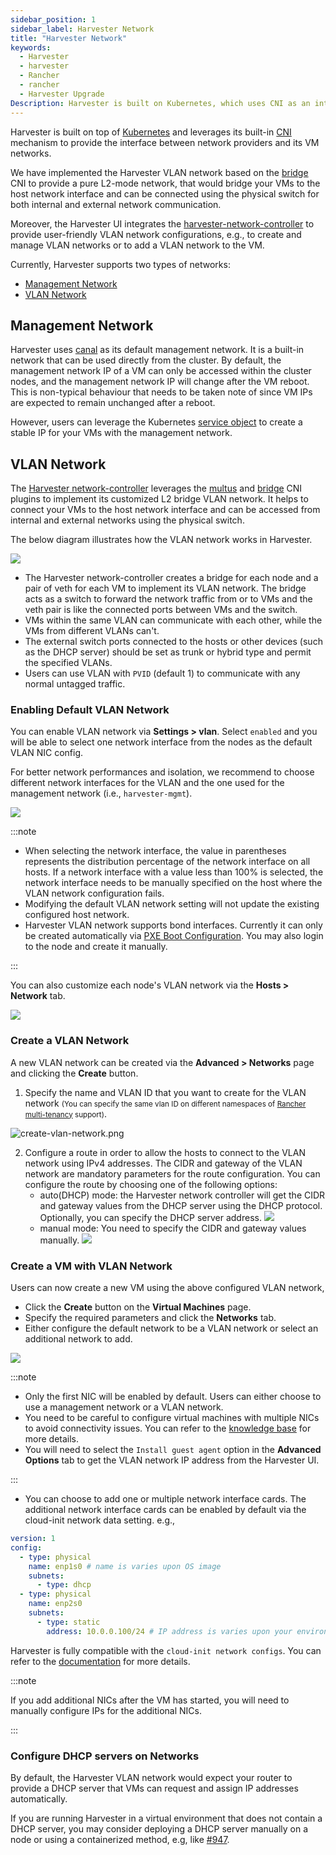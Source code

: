 ```yaml
---
sidebar_position: 1
sidebar_label: Harvester Network
title: "Harvester Network"
keywords:
  - Harvester
  - harvester
  - Rancher
  - rancher
  - Harvester Upgrade
Description: Harvester is built on Kubernetes, which uses CNI as an interface between network providers and Kubernetes pod networking. Naturally, we implement the Harvester network based on CNI. Moreover, the Harvester UI integrates the Harvester network to provide a user-friendly way to configure networks for VMs.
---
```


Harvester is built on top of [Kubernetes](https://kubernetes.io/) and leverages its built-in [CNI](https://github.com/containernetworking/cni) mechanism to provide the interface between network providers and its VM networks. 

We have implemented the Harvester VLAN network based on the [bridge](https://www.cni.dev/plugins/current/main/bridge/) CNI to provide a pure L2-mode network, that would bridge your VMs to the host network interface and can be connected using the physical switch for both internal and external network communication. 

Moreover, the Harvester UI integrates the [harvester-network-controller](https://github.com/harvester/network-controller-harvester) to provide user-friendly VLAN network configurations, e.g., to create and manage VLAN networks or to add a VLAN network to the VM. 

Currently, Harvester supports two types of networks:

- [Management Network](#management-network)
- [VLAN Network](#vlan-network)


## Management Network

Harvester uses [canal](https://projectcalico.docs.tigera.io/getting-started/kubernetes/flannel/flannel) as its default management network. It is a built-in network that can be used directly from the cluster. 
By default, the management network IP of a VM can only be accessed within the cluster nodes, and the management network IP will change after the VM reboot. This is non-typical behaviour that needs to be taken note of since VM IPs are expected to remain unchanged after a reboot.

However, users can leverage the Kubernetes [service object](https://kubevirt.io/user-guide/virtual_machines/service_objects/) to create a stable IP for your VMs with the management network.


## VLAN Network

The [Harvester network-controller](https://github.com/harvester/harvester-network-controller) leverages the [multus](https://github.com/k8snetworkplumbingwg/multus-cni) and [bridge](https://www.cni.dev/plugins/current/main/bridge/) CNI plugins to implement its customized L2 bridge VLAN network. It helps to connect your VMs to the host network interface and can be accessed from internal and external networks using the physical switch.

The below diagram illustrates how the VLAN network works in Harvester.

  ![](/img/v1.0/networking/vlan-case.png)

- The Harvester network-controller creates a bridge for each node and a pair of veth for each VM to implement its VLAN network. The bridge acts as a switch to forward the network traffic from or to VMs and the veth pair is like the connected ports between VMs and the switch.
- VMs within the same VLAN can communicate with each other, while the VMs from different VLANs can't.
- The external switch ports connected to the hosts or other devices (such as the DHCP server) should be set as trunk or hybrid type and permit the specified VLANs.
- Users can use VLAN with `PVID` (default 1) to communicate with any normal untagged traffic.

### Enabling Default VLAN Network

You can enable VLAN network via **Settings > vlan**. Select `enabled` and you will be able to select one network interface from the nodes as the default VLAN NIC config.

For better network performances and isolation, we recommend to choose different network interfaces for the VLAN and the one used for the management network (i.e., `harvester-mgmt`).


![](/img/v1.0/networking/enable-vlan.png)

:::note

- When selecting the network interface, the value in parentheses represents the distribution percentage of the network interface on all hosts. If a network interface with a value less than 100% is selected, the network interface needs to be manually specified on the host where the VLAN network configuration fails.
- Modifying the default VLAN network setting will not update the existing configured host network.
- Harvester VLAN network supports bond interfaces. Currently it can only be created automatically via [PXE Boot Configuration](../install/harvester-configuration.md#installnetworks). You may also login to the node and create it manually.

:::

You can also customize each node's VLAN network via the **Hosts > Network** tab.

  ![](/img/v1.0/networking/node-network-configuration.png)

### Create a VLAN Network

A new VLAN network can be created via the **Advanced > Networks** page and clicking the **Create** button.

 1. Specify the name and VLAN ID that you want to create for the VLAN network <small>(You can specify the same vlan ID on different namespaces of [Rancher multi-tenancy](../rancher/virtualization-management.md#multi-tenancy) support)</small>.
 
   ![create-vlan-network.png](/img/v1.0/networking/create-network.png)
  
 2. Configure a route in order to allow the hosts to connect to the VLAN network using IPv4 addresses. The CIDR and gateway of the VLAN network are mandatory parameters for the route configuration.  You can configure the route by choosing one of the following options:
    - auto(DHCP) mode: the Harvester network controller will get the CIDR and gateway values from the DHCP server using the DHCP protocol. Optionally, you can specify the DHCP server address.
      ![](/img/v1.0/networking/create-network-auto.png)
    - manual mode: You need to specify the CIDR and gateway values manually.
      ![](/img/v1.0/networking/create-network-manual.png)

### Create a VM with VLAN Network
Users can now create a new VM using the above configured VLAN network,

- Click the **Create** button on the **Virtual Machines** page.
- Specify the required parameters and click the **Networks** tab.
- Either configure the default network to be a VLAN network or select an additional network to add.

![](/img/v1.0/networking/vm-network-configuration.png)

:::note

- Only the first NIC will be enabled by default. Users can either choose to use a management network or a VLAN network. 
- You need to be careful to configure virtual machines with multiple NICs to avoid connectivity issues. You can refer to the [knowledge base](https://harvesterhci.io/kb/multiple-nics-vm-connectivity) for more details.
- You will need to select the `Install guest agent` option in the **Advanced Options** tab to get the VLAN network IP address from the Harvester UI.

:::

- You can choose to add one or multiple network interface cards. The additional network interface cards can be enabled by default via the cloud-init network data setting. e.g.,
```YAML
version: 1
config:
  - type: physical
    name: enp1s0 # name is varies upon OS image
    subnets:
      - type: dhcp
  - type: physical
    name: enp2s0
    subnets:
      - type: static
        address: 10.0.0.100/24 # IP address is varies upon your environment
```
Harvester is fully compatible with the `cloud-init network configs`. You can refer to the [documentation](https://cloudinit.readthedocs.io/en/latest/reference/network-config-format-v2.html) for more details.

:::note

If you add additional NICs after the VM has started, you will need to manually configure IPs for the additional NICs.

:::

### Configure DHCP servers on Networks

By default, the Harvester VLAN network would expect your router to provide a DHCP server that VMs can request and assign IP addresses automatically.

If you are running Harvester in a virtual environment that does not contain a DHCP server, you may consider deploying a DHCP server manually on a node or using a containerized method, e.g, like [#947](https://github.com/harvester/harvester/issues/947). 
